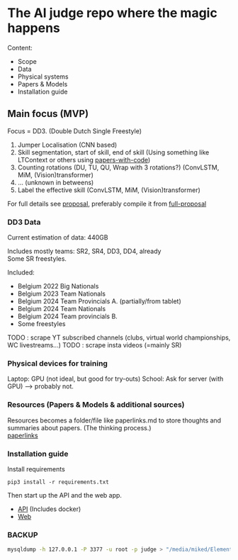 # The AI judge repo where the magic happens

Content:

- Scope
- Data
- Physical systems
- Papers & Models
- Installation guide

## Main focus (MVP)

Focus = DD3. (Double Dutch Single Freestyle)

1) Jumper Localisation (CNN based)
2) Skill segmentation, start of skill, end of skill (Using something like LTContext or others using [papers-with-code](https://paperswithcode.com/task/action-segmentation))
3) Counting rotations (DU, TU, QU, Wrap with 3 rotations?) (ConvLSTM, MiM, (Vision)transformer)
4) ... (unknown in betweens)
5) Label the effective skill (ConvLSTM, MiM, (Vision)transformer)

For full details see [proposal](./paper/voorstel/voorstel-inhoud.tex), preferably compile it from [full-proposal](./paper/voorstel/DeDeckerMike-BPvoorstel.tex)

### DD3 Data

Current estimation of data: 440GB

Includes mostly teams: SR2, SR4, DD3, DD4, already \
Some SR freestyles.

Included:

- Belgium 2022 Big Nationals
- Belgium 2023 Team Nationals
- Belgium 2024 Team Provincials A. (partially/from tablet)
- Belgium 2024 Team Nationals
- Belgium 2024 Team provincials B.
- Some freestyles

TODO : scrape YT subscribed channels (clubs, virtual world championships, WC livestreams...)
TODO : scrape insta videos (=mainly SR)

### Physical devices for training

Laptop: GPU (not ideal, but good for try-outs)
School: Ask for server (with GPU) --> probably not.

### Resources (Papers & Models & additional sources)

Resources becomes a folder/file like paperlinks.md to store thoughts and summaries about papers. (The thinking process.) \
[paperlinks](administratie/paperlinks.md)

### Installation guide

Install requirements

`pip3 install -r requirements.txt`

Then start up the API and the web app.

- [API](./api/README.md) (Includes docker)
- [Web](./web/README.md)

### BACKUP

```bash
mysqldump -h 127.0.0.1 -P 3377 -u root -p judge > "/media/miked/Elements/Judge/FINISHED-DB-READY/$(date +\%Y\%m\%d)_judge_dump.sql"
```
